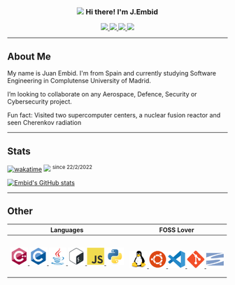 <div>
    <h3 align="center"><img src="https://media.giphy.com/media/hvRJCLFzcasrR4ia7z/giphy.gif" width="20px"> Hi there! I'm J.Embid</h3>
  
  <p align="center"> 
    <a href="https://t.me/juan_embid" target="_blank"> <img src="https://img.shields.io/badge/-@juan__embid-%23181717?style=flat-square&logo=telegram"> </a> 
    <a href="https://github.com/juan-embid" target="_blank"> <img src="https://img.shields.io/badge/-@juan--embid-%23181717?style=flat-square&logo=github"> </a> 
    <a href="mailto:juan.embid@protonmail.com" target="_blank"> <img src="https://img.shields.io/badge/-@juan.embid-%23181717?style=flat-square&logo=protonmail"> </a> 
    <a href="https://linkedin.com/in/juan-embid-sánchez-365211169" target="_blank"> <img src="https://img.shields.io/badge/-@Juan%20Embid%20Sánchez-%23181717?style=flat-square&logo=linkedin"> </a>
  </p>
</div>

___

## About Me

My name is Juan Embid. I'm from Spain and currently studying Software Engineering in Complutense University of Madrid.

I’m looking to collaborate on any Aerospace, Defence, Security or Cybersecurity project.
  
Fun fact: Visited two supercomputer centers, a nuclear fusion reactor and seen Cherenkov radiation

___

## Stats

[![wakatime](https://wakatime.com/badge/user/488c838b-faea-4515-a9d8-8b287a14e316.svg)](https://wakatime.com/@488c838b-faea-4515-a9d8-8b287a14e316)
[![](https://komarev.com/ghpvc/?username=Juan-Embid&color=ffabb7&style=flat-square)](https://github.com/juan-embid)
<sup>since 22/2/2022</sup>

[![Embid's GitHub stats](https://github-readme-stats.vercel.app/api?username=juan-embid&show_icons=true&theme=github_dark&hide=stars)](https://github.com/juan-embid)



___

## Other

Languages | FOSS Lover |
| ----------- | ----------- |
|<p align="center"> 
  <a href="https://m.cplusplus.com/reference/" target="_blank"> <img src="https://raw.githubusercontent.com/devicons/devicon/master/icons/cplusplus/cplusplus-original.svg" alt="cplusplus" width="40" height="40"/> </a> <a href="https://en.wikipedia.org/wiki/C_(programming_language)" target="_blank"> <img src="https://github.com/devicons/devicon/blob/master/icons/c/c-original.svg" alt="c" width="40" height="40"/> </a> <a href="https://www.oracle.com/java/" target="_blank"> <img src="https://github.com/devicons/devicon/blob/master/icons/java/java-original.svg" alt="java" width="40" height="40"/> </a> <a href="https://www.gnu.org/software/bash/" target="_blank"> <img src="https://github.com/devicons/devicon/blob/master/icons/bash/bash-original.svg" alt="bash" width="40" height="40"/> </a> <a href="https://www.javascript.com/" target="_blank"> <img src="https://raw.githubusercontent.com/devicons/devicon/1119b9f84c0290e0f0b38982099a2bd027a48bf1/icons/javascript/javascript-original.svg" alt="Javascript" width="40" height="40"/> </a> <a href="https://www.python.org" target="_blank"> <img src="https://raw.githubusercontent.com/devicons/devicon/master/icons/python/python-original.svg" alt="python" width="40" height="40"/> </a> </p> |<p align=""> <a href="https://www.linux.org/" target="_blank"> <img src="https://github.com/devicons/devicon/blob/master/icons/linux/linux-original.svg" alt="linux" width="40" height="40"/> </a> <a href="https://ubuntu.com/" target="_blank"> <img src="https://github.com/devicons/devicon/blob/master/icons/ubuntu/ubuntu-plain.svg" alt="ubuntu" width="40" height="40"/> </a> <a href="https://code.visualstudio.com/" target="_blank"> <img src="https://github.com/devicons/devicon/blob/master/icons/vscode/vscode-original.svg" alt="vscode" width="40" height="40"/> </a> <a href="https://git-scm.com/" target="_blank"> <img src="https://github.com/devicons/devicon/blob/master/icons/git/git-original.svg" alt="git" width="40" height="40"/> </a> <a href="https://subversion.apache.org/" target="_blank"> <img src="https://github.com/devicons/devicon/blob/master/icons/subversion/subversion-original.svg" alt="subversion" width="40" height="40"/> </a> </p> |
